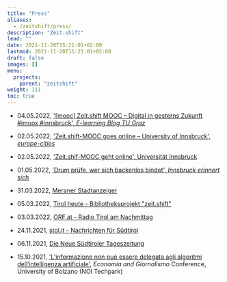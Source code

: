 ```yaml
---
title: "Press"
aliases:
  - /zeitshift/press/
description: "Zeit.shift"
lead: ""
date: 2021-11-20T15:21:01+02:00
lastmod: 2021-11-20T15:21:01+02:00
draft: false
images: []
menu:
  projects:
    parent: "zeitshift"
weight: 111
toc: true
---
```


- 04.05.2022, <a href="https://elearningblog.tugraz.at/archives/13599" title="Opens in new tab" target="_blank">'[mooc] Zeit.shift MOOC – Digital in gesterns Zukunft #imoox #innsbruck', <em>E-learning Blog TU Graz</em></a>

- 02.05.2022, <a href="https://europe-cities.com/2022/05/02/zeit-shift-mooc-goes-online-university-of-innsbruck/" title="Opens in new tab" target="_blank">'Zeit.shift-MOOC goes online – University of Innsbruck', <em>europe-cities</em></a>

- 02.05.2022, <a href="https://www.uibk.ac.at/de/newsroom/2022/zeitshift-mooc-geht-online/" title="Opens in new tab" target="_blank">'Zeit.shif-MOOC geht online', Universität Innsbruck</a>

- 01.05.2022, <a href="https://innsbruck-erinnert.at/drum-pruefe-wer-sich-backenlos-bindet/" title="Opens in new tab" target="_blank">'Drum prüfe, wer sich backenlos bindet', <em>Innsbruck erinnert sich</em></a>

- 31.03.2022, <a href="https://www.meraner.eu/blaettern#seite/11" title="Opens in new tab" target="_blank">Meraner Stadtanzeiger</a>

- 05.03.2022, <a href="https://tvthek.orf.at/profile/Tirol-heute/70023/Tirol-heute/14126830/Bibliotheksprojekt-zeit-shift/15119452" target="_blank" title="Opens in new tab">Tirol heute - Bibliotheksprojekt "zeit.shift"</a>

- 03.03.2022, <a href="https://radiothek.orf.at/tir/20220303/TRTN/1646324291000" target="_blank" title="Opens in new tab">ORF.at - Radio Tirol am Nachmittag</a>

- 24.11.2021, <a href="https://www.stol.it/artikel/kultur/zeitshift-digital-in-gesterns-zukunft" target="_blank" title="Opens in new tab">stol.it - Nachrichten für Südtirol</a>

- 06.11.2021, <a href="https://www.tageszeitung.it/2021/11/06/zeit-shift/" target="_blank" title="Opens in new tab">Die Neue Südtiroler Tageszeitung</a>

- 15.10.2021, <a href="https://www.youtube.com/watch?v=2rXqXfubdJs" target="_blank" title="Opens in new tab">'L’informazione non può essere delegata agli algoritmi dell’intelligenza artificiale'</a>, <em>Economia and Giornalismo</em> Conference, University of Bolzano (NOI Techpark)
